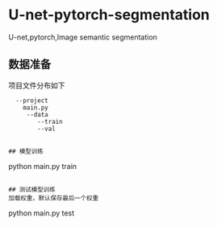 # U-net-pytorch-segmentation
U-net,pytorch,Image semantic segmentation
## 数据准备
项目文件分布如下
```
  --project
  	main.py
  	 --data
   		--train
   		--val


## 模型训练
```
python main.py train
```

## 测试模型训练
加载权重，默认保存最后一个权重
```
python main.py test
